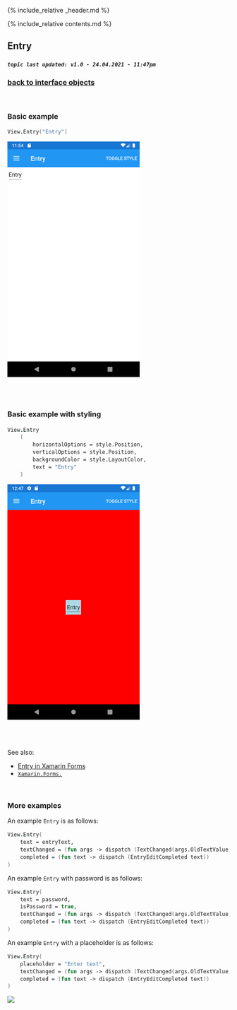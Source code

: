 {% include_relative _header.md %}

{% include_relative contents.md %}

Entry
--------
##### `topic last updated: v1.0 - 24.04.2021 - 11:47pm`

### [back to interface objects](view-interface-objects.html#interface-objects)

<br />

### Basic example


```fsharp 
View.Entry("Entry")
```

<img src="images/view/Entry-adr-basic.png" width="300">

<br /> <br /> 

### Basic example with styling

```fsharp 
View.Entry
    (
        horizontalOptions = style.Position,
        verticalOptions = style.Position,
        backgroundColor = style.LayoutColor,
        text = "Entry"
    )
```

<img src="images/view/Entry-adr-styled.png" width="300">

<br /> <br /> 

See also:

* [Entry in Xamarin Forms](https://docs.microsoft.com/en-us/xamarin/xamarin-forms/user-interface/text/Entry)
* [`Xamarin.Forms.`](https://docs.microsoft.com/en-us/dotnet/api/xamarin.forms.entry?view=xamarin-forms)

<br />

### More examples

An example `Entry` is as follows:

```fsharp
View.Entry(
    text = entryText,
    textChanged = (fun args -> dispatch (TextChanged(args.OldTextValue, args.NewTextValue))),
    completed = (fun text -> dispatch (EntryEditCompleted text))
)
```

An example `Entry` with password is as follows:

```fsharp
View.Entry(
    text = password,
    isPassword = true,
    textChanged = (fun args -> dispatch (TextChanged(args.OldTextValue, args.NewTextValue))),
    completed = (fun text -> dispatch (EntryEditCompleted text))
)
```

An example `Entry` with a placeholder is as follows:

```fsharp
View.Entry(
    placeholder = "Enter text",
    textChanged = (fun args -> dispatch (TextChanged(args.OldTextValue, args.NewTextValue))),
    completed = (fun text -> dispatch (EntryEditCompleted text))
)
```

<img src="https://user-images.githubusercontent.com/52166903/60177359-9cdae280-9810-11e9-9d80-059a9a885b72.png" width="400">